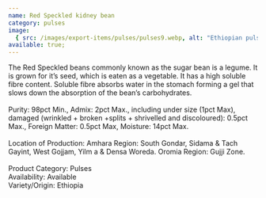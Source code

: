 ```yaml
---
name: Red Speckled kidney bean
category: pulses
image:
  { src: /images/export-items/pulses/pulses9.webp, alt: "Ethiopian pulses" }
available: true;
---
```


<div class="description-brief">
<p>
The Red Speckled beans commonly known as the sugar bean is a legume. It is grown for it’s seed, which is eaten as a vegetable. It has a high soluble fibre content. Soluble fibre absorbs water in the stomach forming a gel that slows down the absorption of the bean’s carbohydrates.
<br>
<br>
Purity: 98pct Min., Admix: 2pct Max., including under size (1pct Max), damaged (wrinkled + broken +splits + shrivelled and discoloured): 0.5pct Max., Foreign Matter: 0.5pct Max, Moisture: 14pct Max.
<br>
<br>
Location of Production: Amhara Region: South Gondar, Sidama & Tach Gayint, West Gojjam, Yilm a & Densa Woreda. Oromia Region: Gujji Zone.
<br><br>
<span class="fw-semi-bold-200">Product Category</span>: Pulses<br/>
<span class="fw-semi-bold-200">Availability</span>: Available<br/>
<span class="fw-semi-bold-200">Variety/Origin</span>: Ethiopia<br/>

  </p>
</div>
